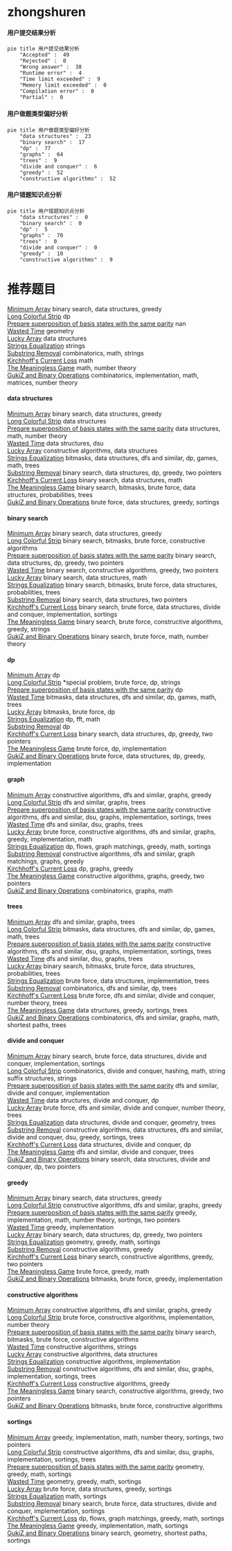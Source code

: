 # zhongshuren
<!-- tabs:start -->
#### **用户提交结果分析**

```mermaid
pie title 用户提交结果分析
    "Accepted" :  49
    "Rejected" :  0
    "Wrong answer" :  38
    "Runtime error" :  4
    "Time limit exceeded" :  9
    "Memory limit exceeded" :  0
    "Compilation error" :  0
    "Partial" :  0
```
#### **用户做题类型偏好分析**

```mermaid
pie title 用户做题类型偏好分析
    "data structures" :  23
    "binary search" :  17
    "dp" :  77
    "graphs" :  64
    "trees" :  9
    "divide and conquer" :  6
    "greedy" :  52
    "constructive algorithms" :  52
```
#### **用户错题知识点分析**

```mermaid
pie title 用户错题知识点分析
    "data structures" :  0
    "binary search" :  0
    "dp" :  5
    "graphs" :  70
    "trees" :  0
    "divide and conquer" :  0
    "greedy" :  10
    "constructive algorithms" :  9
```
<!-- tabs:end -->
# 推荐题目
[Minimum Array](http://codeforces.com/problemset/problem/1157/E)		binary search,
                        data structures,
                        greedy		  
[Long Colorful Strip](http://codeforces.com/problemset/problem/1178/F2)		dp		  
[Prepare superposition of basis states with the same parity](http://codeforces.com/problemset/problem/1357/C2)		nan		  
[Wasted Time](http://codeforces.com/problemset/problem/127/A)		geometry		  
[Lucky Array](http://codeforces.com/problemset/problem/121/E)		data structures		  
[Strings Equalization](http://codeforces.com/problemset/problem/1223/B)		strings		  
[Substring Removal](http://codeforces.com/problemset/problem/1096/B)		combinatorics,
                        math,
                        strings		  
[Kirchhoff's Current Loss](http://codeforces.com/problemset/problem/1280/E)		math		  
[The Meaningless Game](http://codeforces.com/problemset/problem/833/A)		math,
                        number theory		  
[GukiZ and Binary Operations](http://codeforces.com/problemset/problem/551/D)		combinatorics,
                        implementation,
                        math,
                        matrices,
                        number theory		  
<!-- tabs:start -->
#### **data structures**
[Minimum Array](http://codeforces.com/problemset/problem/1157/E)		binary search,
                        data structures,
                        greedy		  
[Long Colorful Strip](http://codeforces.com/problemset/problem/121/E)		data structures		  
[Prepare superposition of basis states with the same parity](http://codeforces.com/problemset/problem/1349/A)		data structures,
                        math,
                        number theory		  
[Wasted Time](http://codeforces.com/problemset/problem/13/E)		data structures,
                        dsu		  
[Lucky Array](http://codeforces.com/problemset/problem/1329/D)		constructive algorithms,
                        data structures		  
[Strings Equalization](http://codeforces.com/problemset/problem/1498/F)		bitmasks,
                        data structures,
                        dfs and similar,
                        dp,
                        games,
                        math,
                        trees		  
[Substring Removal](http://codeforces.com/problemset/problem/1492/C)		binary search,
                        data structures,
                        dp,
                        greedy,
                        two pointers		  
[Kirchhoff's Current Loss](http://codeforces.com/problemset/problem/1490/G)		binary search,
                        data structures,
                        math		  
[The Meaningless Game](http://codeforces.com/problemset/problem/1479/D)		binary search,
                        bitmasks,
                        brute force,
                        data structures,
                        probabilities,
                        trees		  
[GukiZ and Binary Operations](http://codeforces.com/problemset/problem/1497/A)		brute force,
                        data structures,
                        greedy,
                        sortings		  
#### **binary search**
[Minimum Array](http://codeforces.com/problemset/problem/1157/E)		binary search,
                        data structures,
                        greedy		  
[Long Colorful Strip](http://codeforces.com/problemset/problem/1360/H)		binary search,
                        bitmasks,
                        brute force,
                        constructive algorithms		  
[Prepare superposition of basis states with the same parity](http://codeforces.com/problemset/problem/1492/C)		binary search,
                        data structures,
                        dp,
                        greedy,
                        two pointers		  
[Wasted Time](http://codeforces.com/problemset/problem/1463/D)		binary search,
                        constructive algorithms,
                        greedy,
                        two pointers		  
[Lucky Array](http://codeforces.com/problemset/problem/1490/G)		binary search,
                        data structures,
                        math		  
[Strings Equalization](http://codeforces.com/problemset/problem/1479/D)		binary search,
                        bitmasks,
                        brute force,
                        data structures,
                        probabilities,
                        trees		  
[Substring Removal](http://codeforces.com/problemset/problem/1436/E)		binary search,
                        data structures,
                        two pointers		  
[Kirchhoff's Current Loss](http://codeforces.com/problemset/problem/1461/D)		binary search,
                        brute force,
                        data structures,
                        divide and conquer,
                        implementation,
                        sortings		  
[The Meaningless Game](http://codeforces.com/problemset/problem/1493/C)		binary search,
                        brute force,
                        constructive algorithms,
                        greedy,
                        strings		  
[GukiZ and Binary Operations](http://codeforces.com/problemset/problem/1487/D)		binary search,
                        brute force,
                        math,
                        number theory		  
#### **dp**
[Minimum Array](http://codeforces.com/problemset/problem/1178/F2)		dp		  
[Long Colorful Strip](http://codeforces.com/problemset/problem/159/D)		*special problem,
                        brute force,
                        dp,
                        strings		  
[Prepare superposition of basis states with the same parity](http://codeforces.com/problemset/problem/269/B)		dp		  
[Wasted Time](http://codeforces.com/problemset/problem/1498/F)		bitmasks,
                        data structures,
                        dfs and similar,
                        dp,
                        games,
                        math,
                        trees		  
[Lucky Array](http://codeforces.com/problemset/problem/453/B)		bitmasks,
                        brute force,
                        dp		  
[Strings Equalization](http://codeforces.com/problemset/problem/1349/F2)		dp,
                        fft,
                        math		  
[Substring Removal](https://codeforces.com/contest/1456/problem/D)		dp		  
[Kirchhoff's Current Loss](http://codeforces.com/problemset/problem/1492/C)		binary search,
                        data structures,
                        dp,
                        greedy,
                        two pointers		  
[The Meaningless Game](https://codeforces.com/contest/1457/problem/C)		brute force,
                        dp,
                        implementation		  
[GukiZ and Binary Operations](http://codeforces.com/problemset/problem/1491/C)		brute force,
                        data structures,
                        dp,
                        greedy,
                        implementation		  
#### **graph**
[Minimum Array](http://codeforces.com/problemset/problem/1325/F)		constructive algorithms,
                        dfs and similar,
                        graphs,
                        greedy		  
[Long Colorful Strip](http://codeforces.com/problemset/problem/802/J)		dfs and similar,
                        graphs,
                        trees		  
[Prepare superposition of basis states with the same parity](http://codeforces.com/problemset/problem/1463/E)		constructive algorithms,
                        dfs and similar,
                        dsu,
                        graphs,
                        implementation,
                        sortings,
                        trees		  
[Wasted Time](http://codeforces.com/problemset/problem/1023/F)		dfs and similar,
                        dsu,
                        graphs,
                        trees		  
[Lucky Array](http://codeforces.com/problemset/problem/1487/C)		brute force,
                        constructive algorithms,
                        dfs and similar,
                        graphs,
                        greedy,
                        implementation,
                        math		  
[Strings Equalization](http://codeforces.com/problemset/problem/1437/C)		dp,
                        flows,
                        graph matchings,
                        greedy,
                        math,
                        sortings		  
[Substring Removal](http://codeforces.com/problemset/problem/1470/D)		constructive algorithms,
                        dfs and similar,
                        graph matchings,
                        graphs,
                        greedy		  
[Kirchhoff's Current Loss](http://codeforces.com/problemset/problem/1476/C)		dp,
                        graphs,
                        greedy		  
[The Meaningless Game](http://codeforces.com/problemset/problem/1304/D)		constructive algorithms,
                        graphs,
                        greedy,
                        two pointers		  
[GukiZ and Binary Operations](http://codeforces.com/problemset/problem/1475/C)		combinatorics,
                        graphs,
                        math		  
#### **trees**
[Minimum Array](http://codeforces.com/problemset/problem/802/J)		dfs and similar,
                        graphs,
                        trees		  
[Long Colorful Strip](http://codeforces.com/problemset/problem/1498/F)		bitmasks,
                        data structures,
                        dfs and similar,
                        dp,
                        games,
                        math,
                        trees		  
[Prepare superposition of basis states with the same parity](http://codeforces.com/problemset/problem/1463/E)		constructive algorithms,
                        dfs and similar,
                        dsu,
                        graphs,
                        implementation,
                        sortings,
                        trees		  
[Wasted Time](http://codeforces.com/problemset/problem/1023/F)		dfs and similar,
                        dsu,
                        graphs,
                        trees		  
[Lucky Array](http://codeforces.com/problemset/problem/1479/D)		binary search,
                        bitmasks,
                        brute force,
                        data structures,
                        probabilities,
                        trees		  
[Strings Equalization](http://codeforces.com/problemset/problem/1511/C)		brute force,
                        data structures,
                        implementation,
                        trees		  
[Substring Removal](http://codeforces.com/problemset/problem/1499/F)		combinatorics,
                        dfs and similar,
                        dp,
                        trees		  
[Kirchhoff's Current Loss](http://codeforces.com/problemset/problem/1491/E)		brute force,
                        dfs and similar,
                        divide and conquer,
                        number theory,
                        trees		  
[The Meaningless Game](http://codeforces.com/problemset/problem/1466/D)		data structures,
                        greedy,
                        sortings,
                        trees		  
[GukiZ and Binary Operations](http://codeforces.com/problemset/problem/1495/D)		combinatorics,
                        dfs and similar,
                        graphs,
                        math,
                        shortest paths,
                        trees		  
#### **divide and conquer**
[Minimum Array](http://codeforces.com/problemset/problem/1461/D)		binary search,
                        brute force,
                        data structures,
                        divide and conquer,
                        implementation,
                        sortings		  
[Long Colorful Strip](http://codeforces.com/problemset/problem/1466/G)		combinatorics,
                        divide and conquer,
                        hashing,
                        math,
                        string suffix structures,
                        strings		  
[Prepare superposition of basis states with the same parity](http://codeforces.com/problemset/problem/1490/D)		dfs and similar,
                        divide and conquer,
                        implementation		  
[Wasted Time](https://codeforces.com/contest/1483/problem/C)		data structures,
                        divide and conquer,
                        dp		  
[Lucky Array](http://codeforces.com/problemset/problem/1491/E)		brute force,
                        dfs and similar,
                        divide and conquer,
                        number theory,
                        trees		  
[Strings Equalization](http://codeforces.com/problemset/problem/1303/G)		data structures,
                        divide and conquer,
                        geometry,
                        trees		  
[Substring Removal](http://codeforces.com/problemset/problem/1494/D)		constructive algorithms,
                        data structures,
                        dfs and similar,
                        divide and conquer,
                        dsu,
                        greedy,
                        sortings,
                        trees		  
[Kirchhoff's Current Loss](http://codeforces.com/problemset/problem/1482/E)		data structures,
                        divide and conquer,
                        dp		  
[The Meaningless Game](http://codeforces.com/problemset/problem/566/C)		dfs and similar,
                        divide and conquer,
                        trees		  
[GukiZ and Binary Operations](http://codeforces.com/problemset/problem/1428/F)		binary search,
                        data structures,
                        divide and conquer,
                        dp,
                        two pointers		  
#### **greedy**
[Minimum Array](http://codeforces.com/problemset/problem/1157/E)		binary search,
                        data structures,
                        greedy		  
[Long Colorful Strip](http://codeforces.com/problemset/problem/1325/F)		constructive algorithms,
                        dfs and similar,
                        graphs,
                        greedy		  
[Prepare superposition of basis states with the same parity](http://codeforces.com/problemset/problem/1333/F)		greedy,
                        implementation,
                        math,
                        number theory,
                        sortings,
                        two pointers		  
[Wasted Time](http://codeforces.com/problemset/problem/1141/D)		greedy,
                        implementation		  
[Lucky Array](http://codeforces.com/problemset/problem/1492/C)		binary search,
                        data structures,
                        dp,
                        greedy,
                        two pointers		  
[Strings Equalization](https://codeforces.com/contest/1496/problem/C)		geometry,
                        greedy,
                        math,
                        sortings		  
[Substring Removal](http://codeforces.com/problemset/problem/1493/A)		constructive algorithms,
                        greedy		  
[Kirchhoff's Current Loss](http://codeforces.com/problemset/problem/1463/D)		binary search,
                        constructive algorithms,
                        greedy,
                        two pointers		  
[The Meaningless Game](http://codeforces.com/problemset/problem/1462/C)		brute force,
                        greedy,
                        math		  
[GukiZ and Binary Operations](http://codeforces.com/problemset/problem/1494/B)		bitmasks,
                        brute force,
                        greedy,
                        implementation		  
#### **constructive algorithms**
[Minimum Array](http://codeforces.com/problemset/problem/1325/F)		constructive algorithms,
                        dfs and similar,
                        graphs,
                        greedy		  
[Long Colorful Strip](http://codeforces.com/problemset/problem/439/C)		brute force,
                        constructive algorithms,
                        implementation,
                        number theory		  
[Prepare superposition of basis states with the same parity](http://codeforces.com/problemset/problem/1360/H)		binary search,
                        bitmasks,
                        brute force,
                        constructive algorithms		  
[Wasted Time](http://codeforces.com/problemset/problem/1012/D)		constructive algorithms,
                        strings		  
[Lucky Array](http://codeforces.com/problemset/problem/1329/D)		constructive algorithms,
                        data structures		  
[Strings Equalization](http://codeforces.com/problemset/problem/676/A)		constructive algorithms,
                        implementation		  
[Substring Removal](http://codeforces.com/problemset/problem/1463/E)		constructive algorithms,
                        dfs and similar,
                        dsu,
                        graphs,
                        implementation,
                        sortings,
                        trees		  
[Kirchhoff's Current Loss](http://codeforces.com/problemset/problem/1493/A)		constructive algorithms,
                        greedy		  
[The Meaningless Game](http://codeforces.com/problemset/problem/1463/D)		binary search,
                        constructive algorithms,
                        greedy,
                        two pointers		  
[GukiZ and Binary Operations](https://codeforces.com/contest/1456/problem/B)		bitmasks,
                        brute force,
                        constructive algorithms		  
#### **sortings**
[Minimum Array](http://codeforces.com/problemset/problem/1333/F)		greedy,
                        implementation,
                        math,
                        number theory,
                        sortings,
                        two pointers		  
[Long Colorful Strip](http://codeforces.com/problemset/problem/1463/E)		constructive algorithms,
                        dfs and similar,
                        dsu,
                        graphs,
                        implementation,
                        sortings,
                        trees		  
[Prepare superposition of basis states with the same parity](https://codeforces.com/contest/1496/problem/C)		geometry,
                        greedy,
                        math,
                        sortings		  
[Wasted Time](http://codeforces.com/problemset/problem/1495/A)		geometry,
                        greedy,
                        math,
                        sortings		  
[Lucky Array](http://codeforces.com/problemset/problem/1497/A)		brute force,
                        data structures,
                        greedy,
                        sortings		  
[Strings Equalization](http://codeforces.com/problemset/problem/1427/A)		math,
                        sortings		  
[Substring Removal](http://codeforces.com/problemset/problem/1461/D)		binary search,
                        brute force,
                        data structures,
                        divide and conquer,
                        implementation,
                        sortings		  
[Kirchhoff's Current Loss](http://codeforces.com/problemset/problem/1437/C)		dp,
                        flows,
                        graph matchings,
                        greedy,
                        math,
                        sortings		  
[The Meaningless Game](http://codeforces.com/problemset/problem/1473/A)		greedy,
                        implementation,
                        math,
                        sortings		  
[GukiZ and Binary Operations](http://codeforces.com/problemset/problem/1486/B)		binary search,
                        geometry,
                        shortest paths,
                        sortings		  
<!-- tabs:end -->

